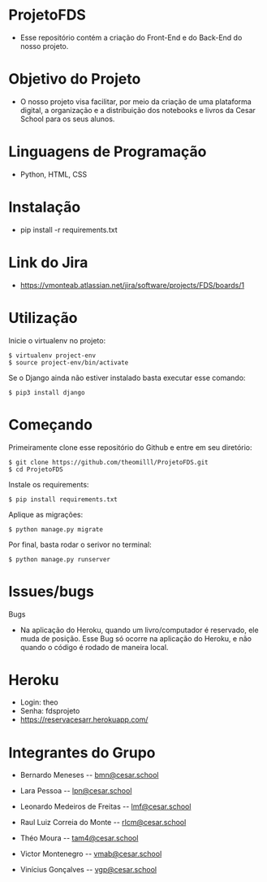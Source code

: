 # ProjetoFDS
- Esse repositório contém a criação do Front-End e do Back-End do nosso projeto.

# Objetivo do Projeto
- O nosso projeto visa facilitar, por meio da criação de uma plataforma digital, a organização e a distribuição dos notebooks e livros da Cesar School para os seus alunos.

# Linguagens de Programação
- Python, HTML, CSS

# Instalação
- pip install -r requirements.txt

# Link do Jira
- https://vmonteab.atlassian.net/jira/software/projects/FDS/boards/1

# Utilização

Inicie o virtualenv no projeto:

    $ virtualenv project-env
    $ source project-env/bin/activate
    
Se o Django ainda não estiver instalado basta executar esse comando:

    $ pip3 install django
    
# Começando

Primeiramente clone esse repositório do Github e entre em seu diretório:

    $ git clone https://github.com/theomilll/ProjetoFDS.git
    $ cd ProjetoFDS

Instale os requirements:

    $ pip install requirements.txt
    
Aplique as migrações:
 
    $ python manage.py migrate
    
Por final, basta rodar o serivor no terminal:

    $ python manage.py runserver
    

# Issues/bugs

 Bugs
- Na aplicação do Heroku, quando um livro/computador é reservado, ele muda de posição. Esse Bug só ocorre na aplicação do Heroku, e não quando o código é rodado de maneira local.

# Heroku
- Login: theo
- Senha: fdsprojeto
- https://reservacesarr.herokuapp.com/

# Integrantes do Grupo
- Bernardo Meneses -- bmn@cesar.school

- Lara Pessoa -- lpn@cesar.school

- Leonardo Medeiros de Freitas -- lmf@cesar.school

- Raul Luiz Correia do Monte -- rlcm@cesar.school

- Théo Moura -- tam4@cesar.school

- Victor Montenegro -- vmab@cesar.school

- Vinícius Gonçalves -- vgp@cesar.school


